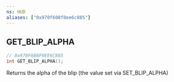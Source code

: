 ```yaml
---
ns: HUD
aliases: ["0x970f608f0ee6c885"]
---
```

## GET_BLIP_ALPHA

```c
// 0x970F608F0EE6C885
int GET_BLIP_ALPHA();
```

Returns the alpha of the blip (the value set via SET_BLIP_ALPHA)

